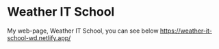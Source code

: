 # Weather IT School
My web-page, Weather IT School, you can see below
https://weather-it-school-wd.netlify.app/
